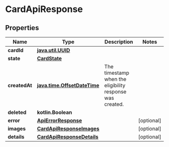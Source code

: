 
# CardApiResponse

## Properties
Name | Type | Description | Notes
------------ | ------------- | ------------- | -------------
**cardId** | [**java.util.UUID**](java.util.UUID.md) |  | 
**state** | [**CardState**](CardState.md) |  | 
**createdAt** | [**java.time.OffsetDateTime**](java.time.OffsetDateTime.md) | The timestamp when the eligibility response was created. | 
**deleted** | **kotlin.Boolean** |  | 
**error** | [**ApiErrorResponse**](ApiErrorResponse.md) |  |  [optional]
**images** | [**CardApiResponseImages**](CardApiResponseImages.md) |  |  [optional]
**details** | [**CardApiResponseDetails**](CardApiResponseDetails.md) |  |  [optional]



